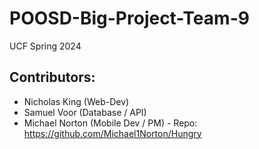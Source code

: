 # POOSD-Big-Project-Team-9
UCF Spring 2024
## Contributors:
  - Nicholas King (Web-Dev)
  - Samuel Voor (Database / API)
  - Michael Norton (Mobile Dev / PM) - Repo: https://github.com/Michael1Norton/Hungry
